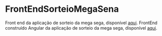 # FrontEndSorteioMegaSena
Front end da aplicação de sorteio da mega sega, disponível [aqui](https://github.com/rusleysantos/ApiSorteioMegaSena).
FrontEnd construído Angular da aplicação de sorteio da mega sega, disponível [aqui](https://github.com/rusleysantos/ApiSorteioMegaSena).